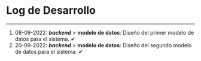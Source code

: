 # Log de Desarrollo
---
1. 08-09-2022: **_backend_** > **modelo de datos**: Diseño del primer modelo de datos para el sistema. ✔
2. 20-09-2022: **_backend_** > **modelo de datos**: Diseño del segundo modelo de datos para el sistema. ✔